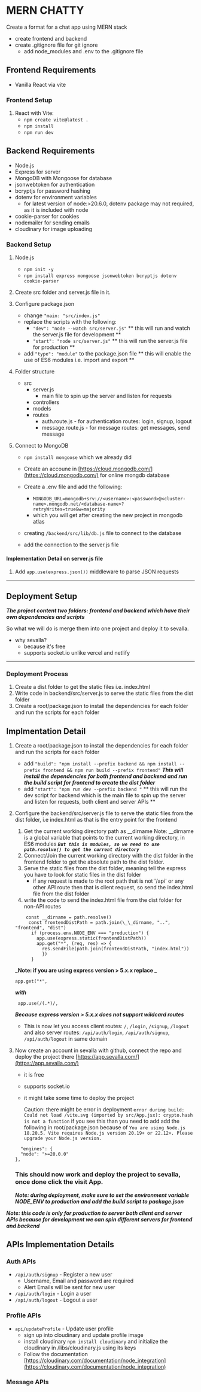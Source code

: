 # MERN CHATTY

Create a format for a chat app using MERN stack

- create frontend and backend
- create .gitignore file for git ignore
  - add node_modules and .env to the .gitignore file

## Frontend Requirements

- Vanilla React via vite

### Frontend Setup

1. React with Vite:
   - `npm create vite@latest .`
   - `npm install`
   - `npm run dev`

## Backend Requirements

- Node.js
- Express for server
- MongoDB with Mongoose for database
- jsonwebtoken for authentication
- bcryptjs for password hashing
- dotenv for environment variables
  - for latest version of node:>20.6.0, dotenv package may not required, as it is included with node
- cookie-parser for cookies
- nodemailer for sending emails
- cloudinary for image uploading

### Backend Setup

1. Node.js

   - `npm init -y`
   - `npm install express mongoose jsonwebtoken bcryptjs dotenv cookie-parser`

2. Create src folder and server.js file in it.

3. Configure package.json

   - change `"main: "src/index.js"`
   - replace the scripts with the following:
     - `"dev": "node --watch src/server.js"`
       ** this will run and watch the server.js file for development **
     - `"start": "node src/server.js"`
       ** this will run the server.js file for production **
   - add `"type": "module"` to the package.json file
     ** this will enable the use of ES6 modules i.e. import and export **

4. Folder structure

   - src
     - server.js
       - main file to spin up the server and listen for requests
     - controllers
     - models
     - routes
       - auth.route.js - for authentication routes: login, signup, logout
       - message.route.js - for message routes: get messages, send message

5. Connect to MongoDB

   - `npm install mongoose` which we already did
   - Create an accoune in [https://cloud.mongodb.com/](https://cloud.mongodb.com/) for online mongdb database
   - Create a .env file and add the following:

     - `MONGODB_URL=mongodb+srv://<username>:<password>@<cluster-name>.mongodb.net/<database-name>?retryWrites=true&w=majority`
     - which you will get after creating the new project in mongodb atlas

   - creating `/backend/src/lib/db.js` file to connect to the database
   - add the connection to the server.js file

#### Implementation Detail on server.js file

1. Add `app.use(express.json())` middleware to parse JSON requests

---

## Deployment Setup

<i> **The project content two folders: frontend and backend which have their own dependencies and scripts** </i>

So what we will do is merge them into one project and deploy it to sevalla.

- why sevalla?
  - because it's free
  - supports socket.io unlike vercel and netlify

---

### Deployment Process

1. Create a dist folder to get the static files i.e. index.html
2. Write code in backend/src/server.js to serve the static files from the dist folder
3. Create a root/package.json to install the dependencies for each folder and run the scripts for each folder

## Implmentation Detail

1.  Create a root/package.json to install the dependencies for each folder and run the scripts for each folder

    - add `"build": "npm install --prefix backend && npm install --prefix frontend && npm run build --prefix frontend"`
      **_This will install the dependencies for both frontend and backend and run the build script for frontend to create the dist folder_**
      </br>
    - add `"start": "npm run dev --prefix backend "`
      ** this will run the dev script for backend which is the main file to spin up the server and listen for requests, both client and server APIs **
      </br>

2.  Configure the backend/src/server.js file to serve the static files from the dist folder, i.e index.html as that is the entry point for the frontend

    1. Get the current working directory path as \_\_dirname
       Note: \_\_dirname is a global variable that points to the current working directory, in ES6 modules
       **_`But this is modules, so we need to use path.resolve() to get the current directory`_**
    2. Connect/Join the current working directory with the dist folder in the frontend folder to get the absolute path to the dist folder.
    3. Serve the static files from the dist folder, meaning tell the express you have to look for static files in the dist folder
       - if any request is made to the root path that is not '/api' or any other API route then that is client request, so send the index.html file from the dist folder
         </br>
    4. write the code to send the index.html file from the dist folder for non-API routes

    ```JS
        const __dirname = path.resolve()
         const frontendDistPath = path.join(\_\_dirname, "..", "frontend", "dist")
          if (process.env.NODE_ENV === "production") {
            app.use(express.static(frontendDistPath))
            app.get("*", (req, res) => {
              res.sendFile(path.join(frontendDistPath, "index.html"))
              })
          }
    ```

    **_Note: if you are using express version > 5.x.x replace _**

    `app.get("*",`

    **_with_**

    ` app.use(/(.*)/,`

    **_Because express version > 5.x.x does not support wildcard routes_**

    - This is now let you access client routes: `/`, `/login`, `/signup`, `/logout` and also server routes: `/api/auth/login`, `/api/auth/signup`, `/api/auth/logout` in same domain

3.  Now create an account in sevalla with github, connect the repo and deploy the project there [https://app.sevalla.com/](https://app.sevalla.com/)

    - it is free
    - supports socket.io
    - it might take some time to deploy the project

      Caution: there might be error in deployment `error during build: Could not load /vite.svg (imported by src/App.jsx): crypto.hash is not a function` if you see this than you need to add
      add the following in root/package.json because of
      `You are using Node.js 18.20.5. Vite requires Node.js version 20.19+ or 22.12+. Please upgrade your Node.js version.`

    ```JS
      "engines": {
      "node": ">=20.0.0"
    },
    ```

    ### This should now work and deploy the project to sevalla, once done click the visit App.

    **_Note: during deployment, make sure to set the environment variable NODE_ENV to production and add the build script to package.json_**

**_Note: this code is only for production to server both client and server APIs because for development we can spin different servers for frontend and backend_**

## APIs Implementation Details

### Auth APIs

- `/api/auth/signup` - Register a new user
  - Username, Email and password are required
  - Alert Emails will be sent for new user
- `/api/auth/login` - Login a user
- `/api/auth/logout` - Logout a user

### Profile APIs

- `api/updateProfile` - Update user profile
  - sign up into cloudinary and update profile image
  - install cloudinary `npm install cloudinary` and initialize the cloudinary in /libs/cloudinary.js using its keys
  - Follow the documentation [https://cloudinary.com/documentation/node_integration](https://cloudinary.com/documentation/node_integration)

### Message APIs

